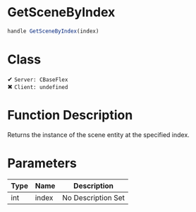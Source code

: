 # GetSceneByIndex
```js
handle GetSceneByIndex(index)
```
# Class
✔ `Server: CBaseFlex`  
✖ `Client: undefined`  

# Function Description
Returns the instance of the scene entity at the specified index.
# Parameters
Type|Name|Description
--|--|--
int|index|No Description Set
